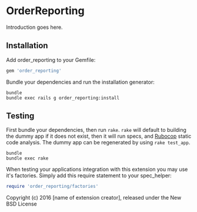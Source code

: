OrderReporting
=====================

Introduction goes here.

Installation
------------

Add order_reporting to your Gemfile:

```ruby
gem 'order_reporting'
```

Bundle your dependencies and run the installation generator:

```shell
bundle
bundle exec rails g order_reporting:install
```

Testing
-------

First bundle your dependencies, then run `rake`. `rake` will default to building the dummy app if it does not exist, then it will run specs, and [Rubocop](https://github.com/bbatsov/rubocop) static code analysis. The dummy app can be regenerated by using `rake test_app`.

```shell
bundle
bundle exec rake
```

When testing your applications integration with this extension you may use it's factories.
Simply add this require statement to your spec_helper:

```ruby
require 'order_reporting/factories'
```

Copyright (c) 2016 [name of extension creator], released under the New BSD License
